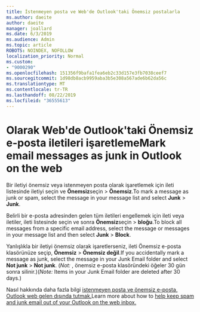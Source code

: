 ```yaml
---
title: İstenmeyen posta ve Web'de Outlook'taki Önemsiz postalarla
ms.author: daeite
author: daeite
manager: joallard
ms.date: 6/3/2019
ms.audience: Admin
ms.topic: article
ROBOTS: NOINDEX, NOFOLLOW
localization_priority: Normal
ms.custom:
- "9000290"
ms.openlocfilehash: 151356f9bafa1fea6eb2c33d157e3fb7038ceef7
ms.sourcegitcommit: 1d98db8acb9959aba3b5e308a567ade6b62da56c
ms.translationtype: MT
ms.contentlocale: tr-TR
ms.lasthandoff: 08/22/2019
ms.locfileid: "36555613"
---
```

# <a name="mark-email-messages-as-junk-in-outlook-on-the-web"></a><span data-ttu-id="fbf19-102">Olarak Web'de Outlook'taki Önemsiz e-posta iletileri işaretleme</span><span class="sxs-lookup"><span data-stu-id="fbf19-102">Mark email messages as junk in Outlook on the web</span></span>

<span data-ttu-id="fbf19-103">Bir iletiyi önemsiz veya istenmeyen posta olarak işaretlemek için ileti listesinde iletiyi seçin ve **Önemsiz**seçin > **Önemsiz**.</span><span class="sxs-lookup"><span data-stu-id="fbf19-103">To mark a message as junk or spam, select the message in your message list and select **Junk** > **Junk**.</span></span>

<span data-ttu-id="fbf19-104">Belirli bir e-posta adresinden gelen tüm iletileri engellemek için ileti veya iletiler, ileti listesinde seçin ve sonra **Önemsiz**seçin > **bloğu**.</span><span class="sxs-lookup"><span data-stu-id="fbf19-104">To block all messages from a specific email address, select the message or messages in your message list and then select **Junk** > **Block**.</span></span>

<span data-ttu-id="fbf19-105">Yanlışlıkla bir iletiyi önemsiz olarak işaretlerseniz, ileti Önemsiz e-posta klasörünüze seçip, **Önemsiz** > **Önemsiz değil**.</span><span class="sxs-lookup"><span data-stu-id="fbf19-105">If you accidentally mark a message as junk, select the message in your Junk Email folder and select **Not junk** > **Not junk**.</span></span> <span data-ttu-id="fbf19-106">(*Not:* , önemsiz e-posta klasöründeki öğeler 30 gün sonra silinir.)</span><span class="sxs-lookup"><span data-stu-id="fbf19-106">(*Note:* Items in your Junk Email folder are deleted after 30 days.)</span></span>

<span data-ttu-id="fbf19-107">Nasıl hakkında daha fazla bilgi [istenmeyen posta ve önemsiz e-posta, Outlook web gelen dışında tutmak.](https://support.office.com/article/db786e79-54e2-40cc-904f-d89d57b7f41d)</span><span class="sxs-lookup"><span data-stu-id="fbf19-107">Learn more about how to [help keep spam and junk email out of your Outlook on the web inbox.](https://support.office.com/article/db786e79-54e2-40cc-904f-d89d57b7f41d)</span></span>